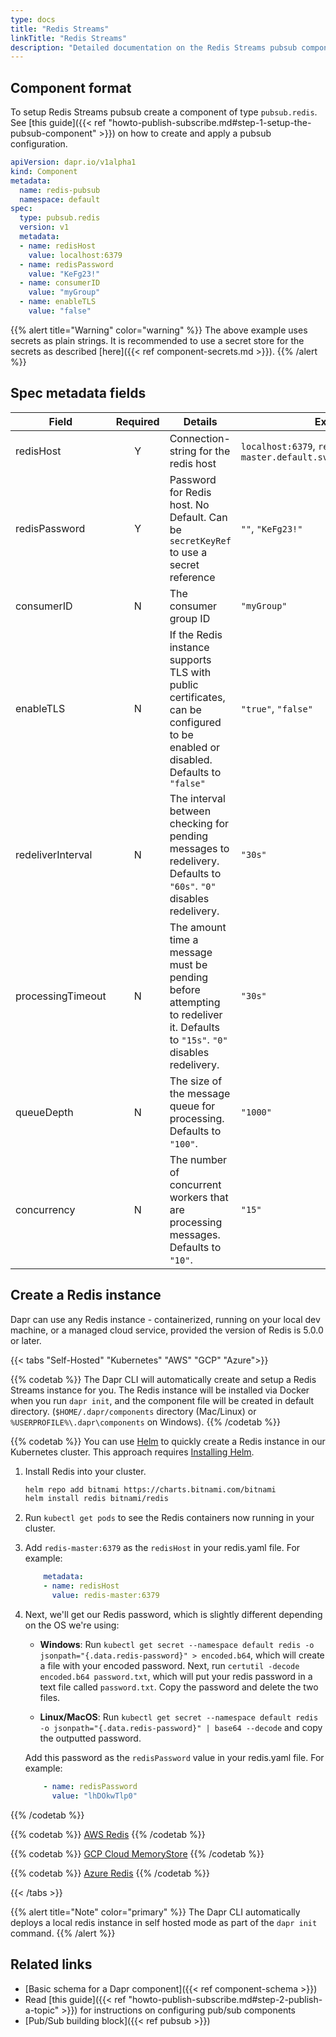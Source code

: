 ```yaml
---
type: docs
title: "Redis Streams"
linkTitle: "Redis Streams"
description: "Detailed documentation on the Redis Streams pubsub component"
---
```


## Component format

To setup Redis Streams pubsub create a component of type `pubsub.redis`. See [this guide]({{< ref "howto-publish-subscribe.md#step-1-setup-the-pubsub-component" >}}) on how to create and apply a pubsub configuration.

```yaml
apiVersion: dapr.io/v1alpha1
kind: Component
metadata:
  name: redis-pubsub
  namespace: default
spec:
  type: pubsub.redis
  version: v1
  metadata:
  - name: redisHost
    value: localhost:6379
  - name: redisPassword
    value: "KeFg23!"
  - name: consumerID
    value: "myGroup"
  - name: enableTLS
    value: "false"
```

{{% alert title="Warning" color="warning" %}}
The above example uses secrets as plain strings. It is recommended to use a secret store for the secrets as described [here]({{< ref component-secrets.md >}}).
{{% /alert %}}

## Spec metadata fields

| Field             | Required | Details                                                                                                                         | Example                                                         |
| ----------------- |:--------:| ------------------------------------------------------------------------------------------------------------------------------- | --------------------------------------------------------------- |
| redisHost         |    Y     | Connection-string for the redis host                                                                                            | `localhost:6379`, `redis-master.default.svc.cluster.local:6379` |
| redisPassword     |    Y     | Password for Redis host. No Default. Can be `secretKeyRef` to use a secret reference                                            | `""`, `"KeFg23!"`                                               |
| consumerID        |    N     | The consumer group ID                                                                                                           | `"myGroup"`                                                     |
| enableTLS         |    N     | If the Redis instance supports TLS with public certificates, can be configured to be enabled or disabled. Defaults to `"false"` | `"true"`, `"false"`                                             |
| redeliverInterval |    N     | The interval between checking for pending messages to redelivery. Defaults to `"60s"`. `"0"` disables redelivery.               | `"30s"`                                                         |
| processingTimeout |    N     | The amount time a message must be pending before attempting to redeliver it. Defaults to `"15s"`. `"0"` disables redelivery.    | `"30s"`                                                         |
| queueDepth        |    N     | The size of the message queue for processing. Defaults to `"100"`.                                                              | `"1000"`                                                        |
| concurrency       |    N     | The number of concurrent workers that are processing messages. Defaults to `"10"`.                                              | `"15"`                                                          |

## Create a Redis instance

Dapr can use any Redis instance - containerized, running on your local dev machine, or a managed cloud service, provided the version of Redis is 5.0.0 or later.

{{< tabs "Self-Hosted" "Kubernetes" "AWS" "GCP" "Azure">}}

{{% codetab %}}
The Dapr CLI will automatically create and setup a Redis Streams instance for you. The Redis instance will be installed via Docker when you run `dapr init`, and the component file will be created in default directory. (`$HOME/.dapr/components` directory (Mac/Linux) or `%USERPROFILE%\.dapr\components` on Windows).
{{% /codetab %}}

{{% codetab %}}
You can use [Helm](https://helm.sh/) to quickly create a Redis instance in our Kubernetes cluster. This approach requires [Installing Helm](https://github.com/helm/helm#install).

1. Install Redis into your cluster.
    ```bash
    helm repo add bitnami https://charts.bitnami.com/bitnami
    helm install redis bitnami/redis
    ```

2. Run `kubectl get pods` to see the Redis containers now running in your cluster.
3. Add `redis-master:6379` as the `redisHost` in your redis.yaml file. For example:

    ```yaml
        metadata:
        - name: redisHost
          value: redis-master:6379
    ```

4. Next, we'll get our Redis password, which is slightly different depending on the OS we're using:
    - **Windows**: Run `kubectl get secret --namespace default redis -o jsonpath="{.data.redis-password}" > encoded.b64`, which will create a file with your encoded password. Next, run `certutil -decode encoded.b64 password.txt`, which will put your redis password in a text file called `password.txt`. Copy the password and delete the two files.

    - **Linux/MacOS**: Run `kubectl get secret --namespace default redis -o jsonpath="{.data.redis-password}" | base64 --decode` and copy the outputted password.

    Add this password as the `redisPassword` value in your redis.yaml file. For example:

    ```yaml
        - name: redisPassword
          value: "lhDOkwTlp0"
    ```
{{% /codetab %}}

{{% codetab %}}
[AWS Redis](https://aws.amazon.com/redis/)
{{% /codetab %}}

{{% codetab %}}
[GCP Cloud MemoryStore](https://cloud.google.com/memorystore/)
{{% /codetab %}}

{{% codetab %}}
[Azure Redis](https://docs.microsoft.com/en-us/azure/azure-cache-for-redis/quickstart-create-redis)
{{% /codetab %}}

{{< /tabs >}}


{{% alert title="Note" color="primary" %}}
The Dapr CLI automatically deploys a local redis instance in self hosted mode as part of the `dapr init` command.
{{% /alert %}}

## Related links
- [Basic schema for a Dapr component]({{< ref component-schema >}})
- Read [this guide]({{< ref "howto-publish-subscribe.md#step-2-publish-a-topic" >}}) for instructions on configuring pub/sub components
- [Pub/Sub building block]({{< ref pubsub >}})